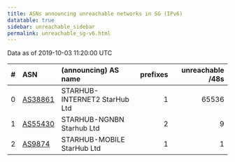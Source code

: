 ```yaml
---
title: ASNs announcing unreachable networks in SG (IPv6)
datatable: true
sidebar: unreachable_sidebar
permalink: unreachable_sg-v6.html
---
```


Data as of 2019-10-03 11:20:00 UTC


<div class="datatable-begin"></div>

|   # | ASN                                    | (announcing) AS name          |   prefixes |   unreachable /48s |
|----:|:---------------------------------------|:------------------------------|-----------:|-------------------:|
|   0 | [AS38861](unreachable_AS38861-v6.html) | STARHUB-INTERNET2 StarHub Ltd |          1 |              65536 |
|   1 | [AS55430](unreachable_AS55430-v6.html) | STARHUB-NGNBN Starhub Ltd     |          2 |                  9 |
|   2 | [AS9874](unreachable_AS9874-v6.html)   | STARHUB-MOBILE StarHub Ltd    |          1 |                  1 |

<div class="datatable-end"></div>
